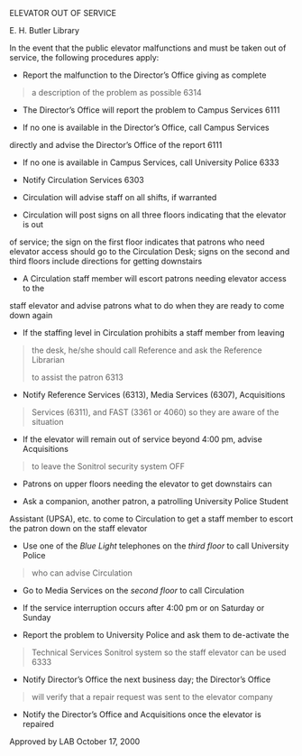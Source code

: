 ELEVATOR OUT OF SERVICE

E. H. Butler Library

In the event that the public elevator malfunctions and must be taken out of service, the following procedures apply:

-   Report the malfunction to the Director’s Office giving as complete

> a description of the problem as possible 6314

-   The Director’s Office will report the problem to Campus Services 6111

-   If no one is available in the Director’s Office, call Campus Services

directly and advise the Director’s Office of the report 6111

-   If no one is available in Campus Services, call University Police 6333

<!-- -->

-   Notify Circulation Services 6303

<!-- -->

-   Circulation will advise staff on all shifts, if warranted

-   Circulation will post signs on all three floors indicating that the elevator is out

of service; the sign on the first floor indicates that patrons who need elevator access should go to the Circulation Desk; signs on the second and third floors include directions for getting downstairs

-   A Circulation staff member will escort patrons needing elevator access to the

staff elevator and advise patrons what to do when they are ready to come down again

-   If the staffing level in Circulation prohibits a staff member from leaving

> the desk, he/she should call Reference and ask the Reference Librarian
>
> to assist the patron 6313

-   Notify Reference Services (6313), Media Services (6307), Acquisitions

> Services (6311), and FAST (3361 or 4060) so they are aware of the situation

-   If the elevator will remain out of service beyond 4:00 pm, advise Acquisitions

> to leave the Sonitrol security system OFF

-   Patrons on upper floors needing the elevator to get downstairs can

<!-- -->

-   Ask a companion, another patron, a patrolling University Police Student

Assistant (UPSA), etc. to come to Circulation to get a staff member to escort the patron down on the staff elevator

-   Use one of the *Blue Light* telephones on the *third floor* to call University Police

> who can advise Circulation

-   Go to Media Services on the *second floor* to call Circulation

<!-- -->

-   If the service interruption occurs after 4:00 pm or on Saturday or Sunday

<!-- -->

-   Report the problem to University Police and ask them to de-activate the

> Technical Services Sonitrol system so the staff elevator can be used 6333

-   Notify Director’s Office the next business day; the Director’s Office

> will verify that a repair request was sent to the elevator company

-   Notify the Director’s Office and Acquisitions once the elevator is repaired

Approved by LAB October 17, 2000
